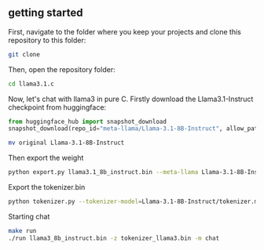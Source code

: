 ## getting started

First, navigate to the folder where you keep your projects and clone this repository to this folder:

```bash
git clone
```

Then, open the repository folder:
```bash
cd llama3.1.c
```

Now, let's chat with llama3 in pure C. Firstly download the Llama3.1-Instruct checkpoint from huggingface:
```python
from huggingface_hub import snapshot_download
snapshot_download(repo_id="meta-llama/Llama-3.1-8B-Instruct", allow_patterns="original/*", local_dir="./")
```

```bash
mv original Llama-3.1-8B-Instruct
```

Then export the weight
```bash
python export.py llama3.1_8b_instruct.bin --meta-llama Llama-3.1-8B-Instruct
```

Export the tokenizer.bin
```bash
python tokenizer.py --tokenizer-model=Llama-3.1-8B-Instruct/tokenizer.model
```

Starting chat
```bash
make run
./run llama3_8b_instruct.bin -z tokenizer_llama3.bin -m chat
```